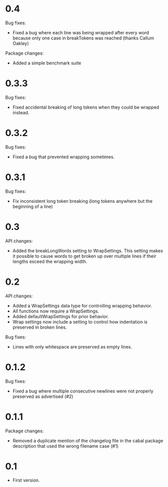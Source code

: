
0.4
===

Bug fixes:
 * Fixed a bug where each line was being wrapped after every word
   because only one case in breakTokens was reached (thanks Callum
   Oakley)

Package changes:
 * Added a simple benchmark suite

0.3.3
=====

Bug fixes:
 * Fixed accidental breaking of long tokens when they could be wrapped
   instead.

0.3.2
=====

Bug fixes:
 * Fixed a bug that prevented wrapping sometimes.

0.3.1
=====

Bug fixes:
 * Fix inconsistent long token breaking (long tokens anywhere but the
   beginning of a line)

0.3
===

API changes:
 * Added the breakLongWords setting to WrapSettings. This setting makes
   it possible to cause words to get broken up over multiple lines if
   their lengths exceed the wrapping width.

0.2
===

API changes:
 * Added a WrapSettings data type for controlling wrapping behavior.
 * All functions now require a WrapSettings.
 * Added defaultWrapSettings for prior behavior.
 * Wrap settings now include a setting to control how indentation is
   preserved in broken lines.

Bug fixes:
 * Lines with only whitespace are preserved as empty lines.

0.1.2
=====

Bug fixes:
 * Fixed a bug where multiple consecutive newlines were not properly preserved
   as advertised (#2)

0.1.1
=====

Package changes:
 * Removed a duplicate mention of the changelog file in the cabal
   package description that used the wrong filename case (#1)

0.1
===

* First version.
